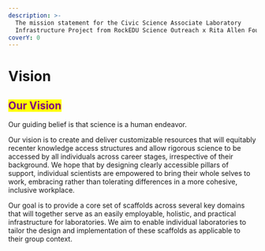 ```yaml
---
description: >-
  The mission statement for the Civic Science Associate Laboratory
  Infrastructure Project from RockEDU Science Outreach x Rita Allen Foundation.
coverY: 0
---
```


# Vision

## <mark style="color:purple;">Our Vision</mark>

Our guiding belief is that science is a human endeavor.

Our vision is to create and deliver customizable resources that will equitably recenter knowledge access structures and allow rigorous science to be accessed by all individuals across career stages, irrespective of their background. We hope that by designing clearly accessible pillars of support, individual scientists are empowered to bring their whole selves to work, embracing rather than tolerating differences in a more cohesive, inclusive workplace.

Our goal is to provide a core set of scaffolds across several key domains that will together serve as an easily employable, holistic, and practical infrastructure for laboratories. We aim to enable individual laboratories to tailor the design and implementation of these scaffolds as applicable to their group context.&#x20;



